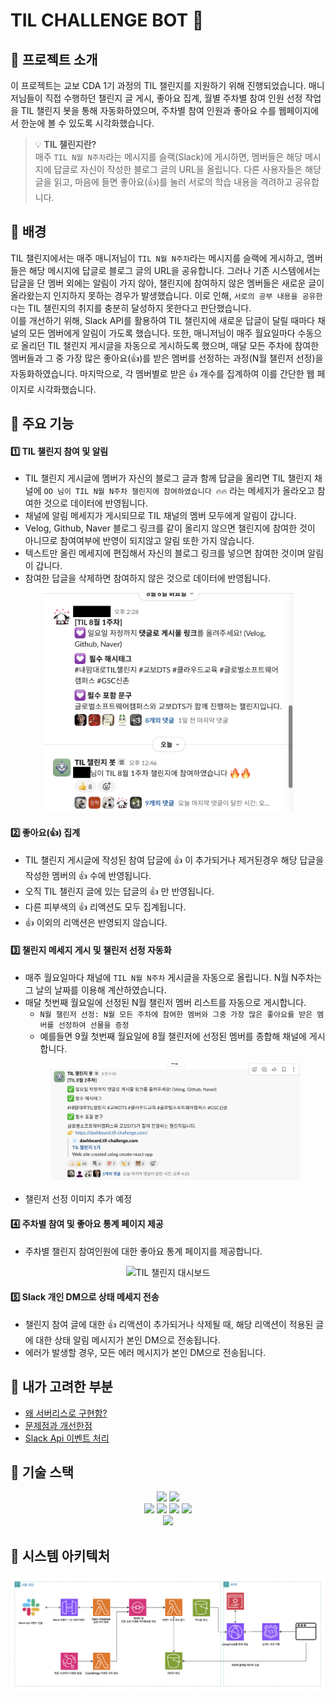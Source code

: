 # TIL CHALLENGE BOT 🤖

## 🎯 프로젝트 소개

이 프로젝트는 교보 CDA 1기 과정의 TIL 챌린지를 지원하기 위해 진행되었습니다. 매니저님들이 직접 수행하던 챌린지 글 게시, 좋아요 집계, 월별 주차별 참여 인원 선정 작업을 TIL 챌린지 봇을 통해 자동화하였으며, 주차별 참여 인원과 좋아요 수를 웹페이지에서 한눈에 볼 수 있도록 시각화했습니다.

> 💡 **TIL 챌린지란?**</br>
> 매주 `TIL N월 N주차`라는 메시지를 슬랙(Slack)에 게시하면, 멤버들은 해당 메시지에 답글로 자신이 작성한 블로그 글의 URL을 올립니다. 다른 사용자들은 해당 글을 읽고, 마음에 들면 좋아요(👍)를 눌러 서로의 학습 내용을 격려하고 공유합니다.

## 🎯 배경

TIL 챌린지에서는 매주 매니저님이 `TIL N월 N주차`라는 메시지를 슬랙에 게시하고, 멤버들은 해당 메시지에 답글로 블로그 글의 URL을 공유합니다. 그러나 기존 시스템에서는 답글을 단 멤버 외에는 알림이 가지 않아, 챌린지에 참여하지 않은 멤버들은 새로운 글이 올라왔는지 인지하지 못하는 경우가 발생했습니다. 이로 인해, `서로의 공부 내용을 공유한다`는 TIL 챌린지의 취지를 충분히 달성하지 못한다고 판단했습니다.</br>
이를 개선하기 위해, Slack API를 활용하여 TIL 챌린지에 새로운 답글이 달릴 때마다 채널의 모든 멤버에게 알림이 가도록 했습니다. 또한, 매니저님이 매주 월요일마다 수동으로 올리던 TIL 챌린지 게시글을 자동으로 게시하도록 했으며, 매달 모든 주차에 참여한 멤버들과 그 중 가장 많은 좋아요(👍)를 받은 멤버를 선정하는 과정(N월 챌린저 선정)을 자동화하였습니다. 마지막으로, 각 멤버별로 받은 👍 개수를 집계하여 이를 간단한 웹 페이지로 시각화했습니다.

## 🎯 주요 기능

#### 1️⃣ TIL 챌린지 참여 및 알림

- TIL 챌린지 게시글에 멤버가 자신의 블로그 글과 함께 답글을 올리면 TIL 챌린지 채널에 `OO 님이 TIL N월 N주차 챌린지에 참여하였습니다 🔥🔥` 라는 메세지가 올라오고 참여한 것으로 데이터에 반영됩니다.
- 채널에 알림 메세지가 게시되므로 TIL 채널의 멤버 모두에게 알림이 갑니다.
- Velog, Github, Naver 블로그 링크를 같이 올리지 않으면 챌린지에 참여한 것이 아니므로 참여여부에 반영이 되지않고 알림 또한 가지 않습니다.
- 텍스트만 올린 메세지에 편집해서 자신의 블로그 링크를 넣으면 참여한 것이며 알림이 갑니다.
- 참여한 답글을 삭제하면 참여하지 않은 것으로 데이터에 반영됩니다.
<p align="center">
  <img src="img/img1.png" alt="챌린지 참여 알림" width="400">
</p>

#### 2️⃣ 좋아요(👍) 집계

- TIL 챌린지 게시글에 작성된 참여 답글에 👍 이 추가되거나 제거된경우 해당 답글을 작성한 멤버의 👍 수에 반영됩니다.
- 오직 TIL 챌린지 글에 있는 답글의 👍 만 반영됩니다.
- 다른 피부색의 👍 리액션도 모두 집계됩니다.
- 👍 이외의 리액션은 반영되지 않습니다.

#### 3️⃣ 챌린지 메세지 게시 및 챌린저 선정 자동화

- 매주 월요일마다 채널에 `TIL N월 N주차` 게시글을 자동으로 올립니다. N월 N주차는 그 날의 날짜를 이용해 계산하였습니다.
- 매달 첫번째 월요일에 선정된 N월 챌린저 멤버 리스트를 자동으로 게시합니다.
  - `N월 챌린저 선정: N월 모든 주차에 참여한 멤버와 그중 가장 많은 좋아요를 받은 멤버를 선정하여 선물을 증정`
  - 예를들면 9월 첫번째 월요일에 8월 챌린저에 선정된 멤버를 종합해 채널에 게시합니다.
  <p align="center">
    <img src="img/img2.png" alt="챌린지 메세지 게시 자동화" width="400">
  </p>
- 챌린저 선정 이미지 추가 예정

#### 4️⃣ 주차별 참여 및 좋아요 통계 페이지 제공

- 주차별 챌린지 참여인원에 대한 좋아요 통계 페이지를 제공합니다.
<p align="center">
  <img src="img/page.gif" alt="TIL 챌린지 대시보드">
</p>

#### 5️⃣ Slack 개인 DM으로 상태 메세지 전송

- 챌린지 참여 글에 대한 👍 리액션이 추가되거나 삭제될 때, 해당 리액션이 적용된 글에 대한 상태 알림 메시지가 본인 DM으로 전송됩니다.
- 에러가 발생할 경우, 모든 에러 메시지가 본인 DM으로 전송됩니다.

## 🎯 내가 고려한 부분

- [왜 서버리스로 구현함?](docs/%EC%99%9C%20%EC%84%9C%EB%B2%84%EB%A6%AC%EC%8A%A4%EB%A1%9C%20%EA%B5%AC%ED%98%84%ED%95%A8%3F.md)
- [문제점과 개선한점](docs/%EB%AC%B8%EC%A0%9C%EC%A0%90%EA%B3%BC%20%EA%B0%9C%EC%84%A0%ED%95%9C%EC%A0%90.md)
- [Slack Api 이벤트 처리](docs/Slack%20Api%20%EC%9D%B4%EB%B2%A4%ED%8A%B8%20%EC%B2%98%EB%A6%AC.md)

## 🎯 기술 스택

<div align="center">
  <img src="https://img.shields.io/badge/python-3776AB?style=for-the-badge&logo=python&logoColor=white">
  <img src="https://img.shields.io/badge/slack api-4A154B?style=for-the-badge&logo=slack&logoColor=white">
</div>
<div align="center">
  <img src="https://img.shields.io/badge/aws-232F3E?style=for-the-badge&logo=amazonwebservices&logoColor=white">
  <img src="https://img.shields.io/badge/aws lambda-FF9900?style=for-the-badge&logo=awslambda&logoColor=white">
  <img src="https://img.shields.io/badge/aws s3-569A31?style=for-the-badge&logo=amazons3&logoColor=white">
  <img src="https://img.shields.io/badge/aws sqs-FF4F8B?style=for-the-badge&logo=amazonsqs&logoColor=white">
</div>
<div align="center">
  <img src="https://img.shields.io/badge/react-61DAFB?style=for-the-badge&logo=react&logoColor=white">
</div>

## 🎯 시스템 아키텍처

![프로젝트 아키텍처](img/architecture.png)
